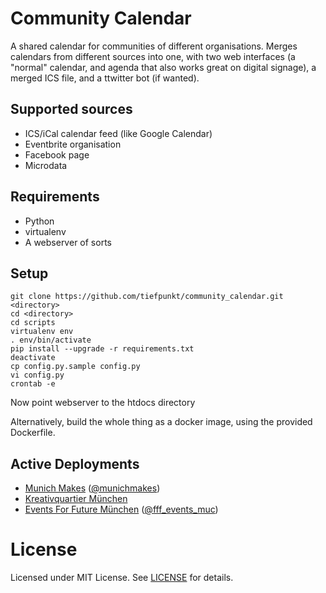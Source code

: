 # Community Calendar

A shared calendar for communities of different organisations. Merges calendars from different sources into one, with two web interfaces (a "normal" calendar, and agenda that also works great on digital signage), a merged ICS file, and a ttwitter bot (if wanted).

## Supported sources
* ICS/iCal calendar feed (like Google Calendar)
* Eventbrite organisation
* Facebook page
* Microdata

## Requirements
* Python
* virtualenv
* A webserver of sorts

## Setup
```
git clone https://github.com/tiefpunkt/community_calendar.git <directory>
cd <directory>
cd scripts
virtualenv env
. env/bin/activate
pip install --upgrade -r requirements.txt
deactivate
cp config.py.sample config.py
vi config.py
crontab -e
```

Now point webserver to the htdocs directory

Alternatively, build the whole thing as a docker image, using the provided Dockerfile.

## Active Deployments
* [Munich Makes](https://calendar.munichmakes.de/) ([@munichmakes](https://twitter.com/munichmakes))
* [Kreativquartier München](https://kreativquartier.munichmakes.de/agenda/)
* [Events For Future München](https://forfuture.munichmakes.de/agenda) ([@fff_events_muc](https://twitter.com/fff_events_muc))

# License
Licensed under MIT License. See [LICENSE](./LICENSE) for details.

